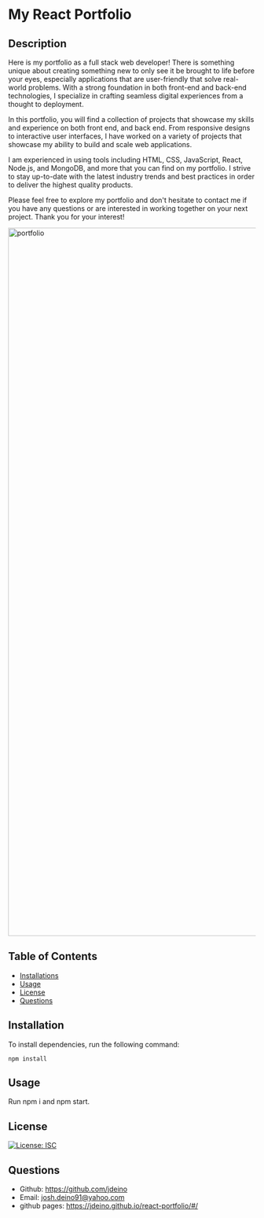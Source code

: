 # My React Portfolio

  ## Description
Here is my portfolio as a full stack web developer! There is something unique about creating something new to only see it be brought to life before your eyes, especially applications that are user-friendly that solve real-world problems. With a strong foundation in both front-end and back-end technologies, I specialize in crafting seamless digital experiences from a thought to deployment.

In this portfolio, you will find a collection of projects that showcase my skills and experience on both front end, and back end. From responsive designs to interactive user interfaces, I have worked on a variety of projects that showcase my ability to build and scale web applications.

I am experienced in using tools including HTML, CSS, JavaScript, React, Node.js, and MongoDB, and more that you can find on my portfolio. I strive to stay up-to-date with the latest industry trends and best practices in order to deliver the highest quality products.

Please feel free to explore my portfolio and don't hesitate to contact me if you have any questions or are interested in working together on your next project. Thank you for your interest!

<img width="1440" alt="portfolio" src="https://github.com/jdeino/react-portfolio/assets/109103013/400375cd-90ae-47d2-869e-2092f59e79cc">


  ## Table of Contents
  * [Installations](#installation)
  * [Usage](#usage)
  * [License](#license)
  * [Questions](#questions)

    
  ## Installation
  To install dependencies, run the following command:
  ```
  npm install
  ```
  
  ## Usage
  Run npm i and npm start. 

  ## License
  [![License: ISC](https://img.shields.io/badge/License-MIT-blue.svg)](https://opensource.org/licenses/MIT)

  ## Questions
  * Github: https://github.com/jdeino
  * Email: josh.deino91@yahoo.com
  * github pages: https://jdeino.github.io/react-portfolio/#/
